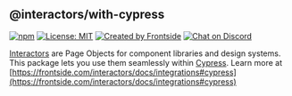 ## @interactors/with-cypress

[![npm](https://img.shields.io/npm/v/@interactors/with-cypress.svg)](https://www.npmjs.com/package/@interactors/with-cypress)
[![License: MIT](https://img.shields.io/badge/License-MIT-yellow.svg)](https://opensource.org/licenses/MIT)
[![Created by Frontside](https://img.shields.io/badge/created%20by-frontside-26abe8.svg)](https://frontside.com)
[![Chat on Discord](https://img.shields.io/discord/700803887132704931?Label=Discord)](https://discord.gg/Ug5nWH8)

[Interactors][] are Page Objects for component libraries and design systems.
This package lets you use them seamlessly within [Cypress][]. Learn more at
[https://frontside.com/interactors/docs/integrations#cypress](https://frontside.com/interactors/docs/integrations#cypress)

[Interactors]: https://frontside.com/interactors
[Cypress]: https://cypress.io
